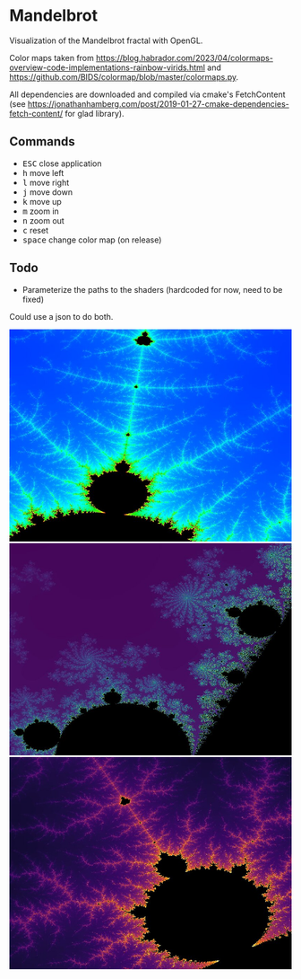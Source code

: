 # Mandelbrot

Visualization of the Mandelbrot fractal with OpenGL.

Color maps taken from https://blog.habrador.com/2023/04/colormaps-overview-code-implementations-rainbow-virids.html and https://github.com/BIDS/colormap/blob/master/colormaps.py.

All dependencies are downloaded and compiled via cmake's FetchContent (see https://jonathanhamberg.com/post/2019-01-27-cmake-dependencies-fetch-content/ for glad library).

## Commands

- <kbd>ESC</kbd> close application
- <kbd>h</kbd> move left
- <kbd>l</kbd> move right
- <kbd>j</kbd> move down
- <kbd>k</kbd> move up
- <kbd>m</kbd> zoom in
- <kbd>n</kbd> zoom out
- <kbd>c</kbd> reset
- <kbd>space</kbd> change color map (on release)

## Todo

- Parameterize the paths to the shaders (hardcoded for now, need to be fixed)

Could use a json to do both.

![alt-text](pics/mandelbrot_rainbow.jpg)
![alt-text](pics/mandelbrot_viridis.jpg)
![alt-text](pics/mandelbrot_inferno.jpg)
